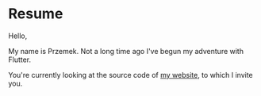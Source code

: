 # Resume

Hello,

My name is Przemek. 
Not a long time ago I've begun my adventure with Flutter.

You're currently looking at the source code of [my website]('plagan.dev'), to which I invite you. 

